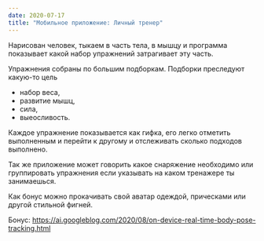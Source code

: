 ```yaml
---
date: 2020-07-17
title: "Мобильное приложение: Личный тренер"
---
```


Нарисован человек, тыкаем в часть тела, в мышцу и программа показывает какой набор упражнений затрагивает эту часть.

Упражнения собраны по большим подборкам. Подборки преследуют какую-то цель 
- набор веса, 
- развитие мышц, 
- сила,
- выеосливость.

Каждое упражнение показывается как гифка, его легко отметить выполненным и перейти к другому и отслеживать сколько подходов выполнено.

Так же приложение может говорить какое снаряжение необходимо или группировать упражнения если указывать на каком тренажере ты занимаешься.

Как бонус можно прокачивать свой аватар одеждой, прическами или другой стильной фигней.

Бонус: https://ai.googleblog.com/2020/08/on-device-real-time-body-pose-tracking.html